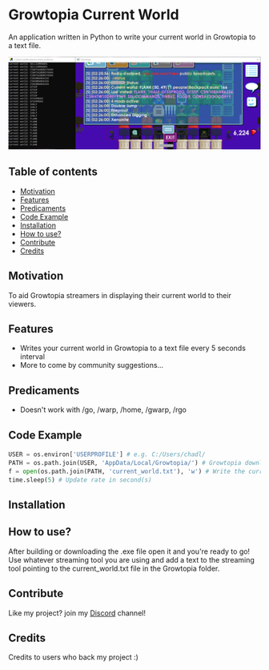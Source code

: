 # Growtopia Current World
An application written in Python to write your current world in Growtopia to a text file.

![alt text](https://github.com/chadlimjinjie/Growtopia-Current-World/blob/main/Screenshot%202020-10-04%20142916.png?raw=true)
## Table of contents
- [Motivation](https://github.com/chadlimjinjie/Growtopia-Current-World/blob/main/README.md#motivation)
- [Features](https://github.com/chadlimjinjie/Growtopia-Current-World/blob/main/README.md#features)
- [Predicaments](https://github.com/chadlimjinjie/Growtopia-Current-World/blob/main/README.md#predicaments)
- [Code Example](https://github.com/chadlimjinjie/Growtopia-Current-World/blob/main/README.md#code-example)
- [Installation](https://github.com/chadlimjinjie/Growtopia-Current-World/blob/main/README.md#installation)
- [How to use?](https://github.com/chadlimjinjie/Growtopia-Current-World/blob/main/README.md#how-to-use)
- [Contribute](https://github.com/chadlimjinjie/Growtopia-Current-World/blob/main/README.md#contribute)
- [Credits](https://github.com/chadlimjinjie/Growtopia-Current-World/blob/main/README.md#credits)

## Motivation
To aid Growtopia streamers in displaying their current world to their viewers.

## Features
- Writes your current world in Growtopia to a text file every 5 seconds interval
- More to come by community suggestions...

## Predicaments
- Doesn't work with /go, /warp, /home, /gwarp, /rgo

## Code Example
```python
USER = os.environ['USERPROFILE'] # e.g. C:/Users/chadl/
PATH = os.path.join(USER, 'AppData/Local/Growtopia/') # Growtopia download location
f = open(os.path.join(PATH, 'current_world.txt'), 'w') # Write the current world to current_world.txt
time.sleep(5) # Update rate in second(s)
```

## Installation


## How to use?
After building or downloading the .exe file open it and you're ready to go!
Use whatever streaming tool you are using and add a text to the streaming tool pointing to the current_world.txt file in the Growtopia folder.

## Contribute
Like my project? join my [Discord](https://discord.gg/v8G3zEr) channel!

## Credits
Credits to users who back my project :)
